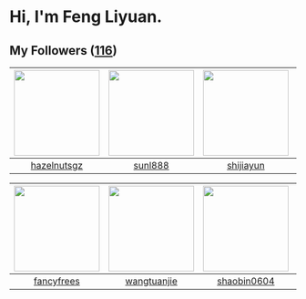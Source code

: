 # Hi, I'm Feng Liyuan.

## My Followers ([116](https://github.com/SunRunAway?tab=followers))

| <img src="https://avatars.githubusercontent.com/u/24202964?v=4" width="150" height="150" /> | <img src="https://avatars.githubusercontent.com/u/9254545?v=4" width="150" height="150" /> | <img src="https://avatars.githubusercontent.com/u/566037?v=4" width="150" height="150" /> | <img src="https://avatars.githubusercontent.com/u/3843588?v=4" width="150" height="150" /> |
| :-----------------------------------------------------------------------------------------: | :----------------------------------------------------------------------------------------: | :---------------------------------------------------------------------------------------: | :----------------------------------------------------------------------------------------: |
|                        [hazelnutsgz](https://github.com/hazelnutsgz)                        |                            [sunl888](https://github.com/sunl888)                           |                         [shijiayun](https://github.com/shijiayun)                         |                             [momaek](https://github.com/momaek)                            |

| <img src="https://avatars.githubusercontent.com/u/3293915?v=4" width="150" height="150" /> | <img src="https://avatars.githubusercontent.com/u/4090971?v=4" width="150" height="150" /> | <img src="https://avatars.githubusercontent.com/u/10383?v=4" width="150" height="150" /> | <img src="https://avatars.githubusercontent.com/u/1171686?v=4" width="150" height="150" /> |
| :----------------------------------------------------------------------------------------: | :----------------------------------------------------------------------------------------: | :--------------------------------------------------------------------------------------: | :----------------------------------------------------------------------------------------: |
|                         [fancyfrees](https://github.com/fancyfrees)                        |                        [wangtuanjie](https://github.com/wangtuanjie)                       |                       [shaobin0604](https://github.com/shaobin0604)                      |                            [wangtuo](https://github.com/wangtuo)                           |